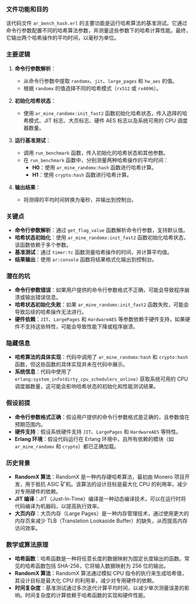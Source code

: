 ### 文件功能和目的

该代码文件 `ar_bench_hash.erl` 的主要功能是运行哈希算法的基准测试。它通过命令行参数配置不同的哈希算法参数，并测量这些参数下的哈希计算性能。最终，它输出两个哈希操作的平均时间，以毫秒为单位。

### 主要逻辑

1. **命令行参数解析**：
   - 从命令行参数中提取 `randomx`、`jit`、`large_pages` 和 `hw_aes` 的值。
   - 根据 `randomx` 的值选择不同的哈希模式（`rx512` 或 `rx4096`）。

2. **初始化哈希状态**：
   - 使用 `ar_mine_randomx:init_fast2` 函数初始化哈希状态，传入选择的哈希模式、JIT 标志、大页标志、硬件 AES 标志以及系统可用的 CPU 调度器数量。

3. **运行基准测试**：
   - 调用 `run_benchmark` 函数，传入初始化的哈希状态和其他参数。
   - 在 `run_benchmark` 函数中，分别测量两种哈希操作的平均时间：
     - **H0**：使用 `ar_mine_randomx:hash` 函数进行哈希计算。
     - **H1**：使用 `crypto:hash` 函数进行哈希计算。

4. **输出结果**：
   - 将测得的平均时间转换为毫秒，并输出到控制台。

### 关键点

- **命令行参数解析**：通过 `get_flag_value` 函数解析命令行参数，支持默认值。
- **哈希状态初始化**：使用 `ar_mine_randomx:init_fast2` 函数初始化哈希状态，该函数依赖于多个参数。
- **基准测试**：通过 `timer:tc` 函数测量哈希操作的时间，并计算平均值。
- **结果输出**：使用 `ar:console` 函数将结果格式化输出到控制台。

### 潜在的坑

- **命令行参数错误**：如果用户提供的命令行参数格式不正确，可能会导致程序崩溃或输出错误信息。
- **哈希状态初始化失败**：如果 `ar_mine_randomx:init_fast2` 函数失败，可能会导致后续的哈希操作无法进行。
- **硬件依赖**：`JIT`、`LargePages` 和 `HardwareAES` 等参数依赖于硬件支持，如果硬件不支持这些特性，可能会导致性能下降或程序崩溃。

### 隐藏信息

- **哈希算法的具体实现**：代码中调用了 `ar_mine_randomx:hash` 和 `crypto:hash` 函数，但这些函数的具体实现并未在代码中展示。
- **系统信息**：代码中使用了 `erlang:system_info(dirty_cpu_schedulers_online)` 获取系统可用的 CPU 调度器数量，这可能会影响哈希状态的初始化和性能测试结果。

### 假设前提

- **命令行参数格式正确**：假设用户提供的命令行参数格式是正确的，且参数值在预期范围内。
- **硬件支持**：假设系统硬件支持 `JIT`、`LargePages` 和 `HardwareAES` 等特性。
- **Erlang 环境**：假设代码运行在 Erlang 环境中，且所有依赖的模块（如 `ar_mine_randomx` 和 `crypto`）都已正确加载。

### 历史背景

- **RandomX 算法**：RandomX 是一种内存硬哈希算法，最初由 Monero 项目开发，用于抵抗 ASIC 矿机。该算法的设计目标是最大化 CPU 的利用率，减少对专用硬件的依赖。
- **JIT 编译**：JIT（Just-In-Time）编译是一种动态编译技术，可以在运行时将代码编译为机器码，以提高执行效率。
- **大页内存**：大页内存（Large Pages）是一种内存管理技术，通过使用更大的内存页来减少 TLB（Translation Lookaside Buffer）的缺失，从而提高内存访问效率。

### 数学或算法原理

- **哈希函数**：哈希函数是一种将任意长度的数据映射为固定长度输出的函数。常见的哈希函数包括 SHA-256，它将输入数据映射为 256 位的输出。
- **RandomX 算法**：RandomX 算法通过模拟 CPU 指令的执行来生成哈希值，其设计目标是最大化 CPU 的利用率，减少对专用硬件的依赖。
- **时间复杂度**：基准测试通过多次迭代计算平均时间，以减少单次测量误差的影响。时间复杂度的计算依赖于哈希函数的实现和硬件性能。